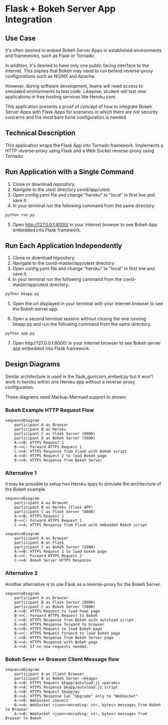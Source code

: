 
# Flask + Bokeh Server App Integration

## Use Case

It's often desired to embed Bokeh Server Apps in established environments and frameworks, such as Flask or Tornado.

In addition, it's desired to have only one public facing interface to the internet. This implies that Bokeh may need to run behind reverse-proxy configurations such as NGINX and Apache.

However, during software development, teams will need access to simulated environments to test code. Likewise, student will test new applications in free hosting services like Heroku.com.

This application presents a proof of concept of how to integrate Bokeh Server Apps with Flask Apps for scenarios in which there are not security concerns and the most bare bone configuration is needed.

## Technical Description

This application wraps the Flask App into Tornado framework. Implements a HTTP reverse-proxy using Flask and a Web Socket reverse-proxy using Tornado.

## Run Application with a Single Command

1. Clone or download repository.
2. Navigate to the utest directory covid/app/utest.
3. Open config.yaml file and change "heroku" to "local" in first line and save it.
4. In your terminal run the following command from the same directory.

``` Python
python run.py
```

5. Open http://127.0.0.1:8000/ in your internet browser to see Bokeh App embedded into Flask framework.

## Run Each Application Independently

1. Clone or download repository.
2. Navigate to the covid-master/app/utest directory
3. Open config.yaml file and change "heroku" to "local" in first line and save it.
4. In your terminal run the following command from the covid-master/app/utest directory.

``` Python
python bkapp.py
```

5. Open the url displayed in your terminal with your internet browser to see the Bokeh server app.

6. Open a second terminal session without closing the one running bkapp.py and run the following command from the same directory.

``` Python
python app.py
```

7. Open http//127.0.0.1:8000/ in your internet browser to see Bokeh server app embedded into Flask framework.

## Design Diagrams

Similar architecture is used in the flask_gunicorn_embed.py but it won't work in heroku within one Heroku app without a reverse-proxy configuration.

These diagrams need Markup-Mermaid support to shown:

### Bokeh Example HTTP Request Flow

``` Mermaid
sequenceDiagram
    participant A as Browser
    participant B as Heroku
    participant C as Flask Server (8000)
    participant D as Bokeh Server (5000)
    A->>B: HTTPS Request 1
    B->>C: Forward HTTPS Request 1
    C->>A: HTTPS Response from Flask with Bokeh script
    A->>D: HTTPS Request 2 to load Bokeh page
    D->>A: HTTPS Response from Bokeh Server
```

### Alternative 1

it may be possible to setup two Heroku apps to simulate the architecture of the Bokeh example.

``` mermaid
sequenceDiagram
    participant A as Browser
    participant B as Heroku (Flask APP)
    participant C as Flask Server (8000)
    A->>B: HTTPS Request 1
    B->>C: Forward HTTPS Request 1
    C->>A: HTTPS Response from Flask with embedded Bokeh script
```

``` mermaid
sequenceDiagram
    participant A as Browser
    participant B as Flask
    participant C as Bokeh Server (5000)
    A->>B: HTTPS Request 2 to load bokeh page
    B->>C: Forward HTTPS Request 2
    C->>A: Bokeh Server HTTPS Response
```

### Alternative 2

Another alternative is to use Flask as a reverse-proxy for the Bokeh Server.

``` mermaid
sequenceDiagram
    participant A as Browser
    participant B as Flask Server (8000)
    participant C as Bokeh Server (5000)
    A->>B: HTTPS Request to load home page
    B->>C: Forward HTTPS Request to Bokeh
    C->>B: HTTPS Response from Bokeh with autoload script
    B->>A: HTTPS Response forward to browser
    A->>B: HTTPS Request to load Bokeh page
    B->>C: HTTPS Request forward to load bokeh page
    C->>B: HTTPS Response from Bokeh Server page
    B->>A: HTTPS Response with Bokeh page
    A->>A: If no new requests needed.
```

### Bokeh Sever <-> Browser Client Message flow

``` mermaid
sequenceDiagram
    participant A as Client Browser
    participant B as Bokeh Server <bkapp>
    A->>B: HTTPS Request bkapp/autoload.js <params>
    B->>A: HTTPS Response bkapp/autoload.js script
    A->>B: HTTPS Request bkapp/ws
    B->>A: HTTPS Response Can "Upgrade" only to "WebSocket"
    A->>B: WebSocket connect
    B->>A: WebSocket <json><encoding: str, bytes> messages from Bokeh to Browser
    A->>B: WebSocket <json><encoding: str, bytes> messages from Browser to Bokeh
```
